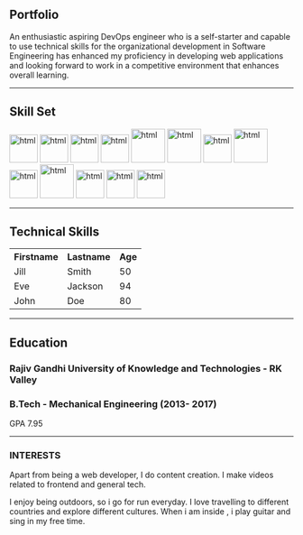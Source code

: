 ## Portfolio

An enthusiastic aspiring DevOps engineer who is a self-starter and capable to use technical skills for the organizational development in Software Engineering has enhanced my proficiency in developing web applications and looking forward to work in a competitive environment that enhances overall learning.

---

## Skill Set

<p align='left'>
  <img src="https://upload.wikimedia.org/wikipedia/commons/thumb/3/35/Tux.svg/1200px-Tux.svg.png" alt="html" width="50" height="50">
   <img src="https://git-scm.com/images/logos/downloads/Git-Icon-1788C.png" alt="html" width="50" height="50">
   <img src="https://upload.wikimedia.org/wikipedia/commons/thumb/5/52/Apache_Maven_logo.svg/2560px-Apache_Maven_logo.svg.png" alt="html" width="50" height="50">
   <img src="https://user-images.githubusercontent.com/7955995/29498304-ee71d418-85c6-11e7-9f95-e87a4439ed3c.png" alt="html" width="50" height="50">
   <img src="https://www.logolynx.com/images/logolynx/s_59/59c885c20205e66a44aa9b812defd201.jpeg" alt="html" width="60" height="60">
   <img src="https://logowik.com/content/uploads/images/jenkins8460.jpg" alt="html" width="60" height="60">
   <img src="https://logos-world.net/wp-content/uploads/2021/02/Docker-Symbol.png" alt="html" width="50" height="50">
   <img src="https://www.vectorlogo.zone/logos/kubernetes/kubernetes-ar21.png" alt="html" width="60" height="60">
  <img src="https://upload.wikimedia.org/wikipedia/commons/thumb/2/24/Ansible_logo.svg/1664px-Ansible_logo.svg.png" alt="html" width="50" height="50">
  <img src="https://www.vectorlogo.zone/logos/terraformio/terraformio-ar21.png" alt="html" width="60" height="60">
  <img src="https://www.nagios.org/wp-content/uploads/2015/06/Nagios-Logo.jpg" alt="html" width="50" height="50">
  <img src="https://www.vectorlogo.zone/logos/prometheusio/prometheusio-ar21.png" alt="html" width="50" height="50">
  <img src="https://upload.wikimedia.org/wikipedia/commons/thumb/9/93/Amazon_Web_Services_Logo.svg/1200px-Amazon_Web_Services_Logo.svg.png" alt="html" width="50" height="50">
  
</p>

---

## Technical Skills

<table style="width:100%">
  <tr>
    <th>Firstname</th>
    <th>Lastname</th> 
    <th>Age</th>
  </tr>
  <tr>
    <td>Jill</td>
    <td>Smith</td>
    <td>50</td>
  </tr>
  <tr>
    <td>Eve</td>
    <td>Jackson</td>
    <td>94</td>
  </tr>
  <tr>
    <td>John</td>
    <td>Doe</td>
    <td>80</td>
  </tr>
</table>


---

## Education
### **Rajiv Gandhi University of Knowledge and Technologies - RK Valley**
### B.Tech - Mechanical Engineering (2013- 2017)
GPA 7.95

---

### INTERESTS
Apart from being a web developer, I do content creation. I make videos related to frontend and general tech.

I enjoy being outdoors, so i go for run everyday. I love travelling to different countries and explore different cultures. When i am inside , i play guitar and sing in my free time.
